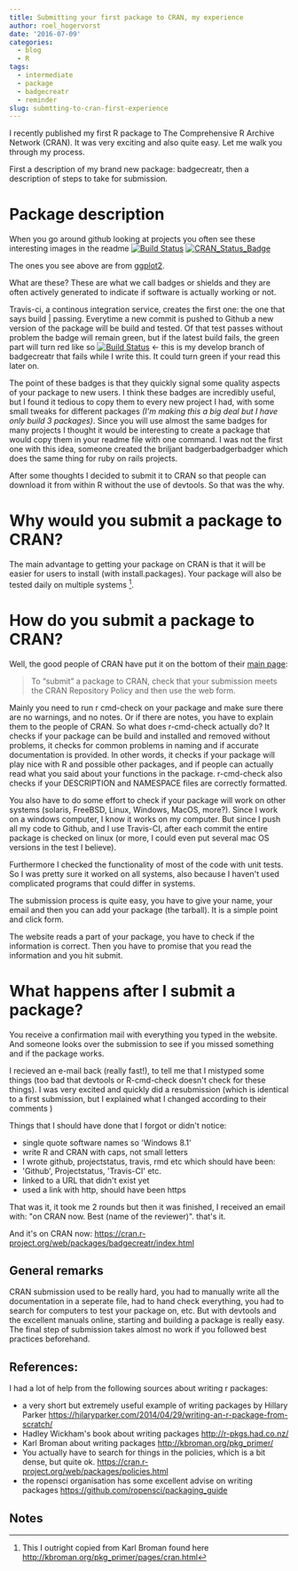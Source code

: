 ```yaml
---
title: Submitting your first package to CRAN, my experience
author: roel_hogervorst
date: '2016-07-09'
categories:
  - blog
  - R
tags:
  - intermediate
  - package
  - badgecreatr
  - reminder
slug: submtting-to-cran-first-experience
---
```


I recently published my first R package to  The Comprehensive R Archive Network  (CRAN). It was very exciting and also quite easy. Let me walk you through my process. 

First a description of my brand new package: badgecreatr, then a description of steps to take for submission. 

# Package description 

When you go around github looking at projects you often see these interesting images in the readme 
[![Build Status](https://travis-ci.org/hadley/ggplot2.svg?branch=master)](https://travis-ci.org/hadley/ggplot2)
[![CRAN_Status_Badge](http://www.r-pkg.org/badges/version/ggplot2)](http://cran.r-project.org/package=ggplot2)

The ones you see above are from [ggplot2](https://github.com/hadley/ggplot2). 

What are these? These are what we call badges or shields and they are often actively generated to indicate if software is actually working or not. 

Travis-ci, a continous integration service, creates the first one: the one that says build | passing. Everytime a new commit is pushed to Github a new version of the package will be build and tested. Of that test passes without problem the badge will remain green, but if the latest build fails, the green part will turn red like so [![Build Status](https://travis-ci.org/RMHogervorst/badgecreatr.svg?branch=develop)](https://travis-ci.org/RMHogervorst/badgecreatr) <- this is my develop branch of badgecreatr that fails while I write this. It could turn green if your read this later on.

The point of these badges is that they quickly signal some quality aspects of your package to new users. I think these badges are incredibly useful, but I found it tedious to copy them to every new project I had, with some small tweaks for different packages *(I'm making this a big deal but I have only build 3 packages)*. Since you will use almost the same badges for many projects  I thought it would be interesting to create a package that would copy them in your readme file with one command. 
I was not the first one with this idea, someone created the briljant badgerbadgerbadger which does the same thing for ruby on rails projects.   

After some thoughts I decided to submit it to CRAN so that people can download it from within R without the use of devtools. So that was the why. 

# Why would you submit a package to CRAN?
The main advantage to getting your package on CRAN is that it will be easier for users to install (with install.packages). Your package will also be tested daily on multiple systems [^1].



# How do you submit a package to CRAN?

Well, the good people of CRAN have put it on the bottom of their [main page](https://cran.r-project.org/ ):

> To “submit” a package to CRAN, check that your submission meets the CRAN Repository Policy and then use the web form. 

Mainly you need to run r cmd-check on your package and make sure there are no warnings, and no notes. Or if there are notes, you have to explain them to the people of CRAN. So what does r-cmd-check actually do? It checks if your package can be build and installed and removed without problems, it checks for common problems in naming and if accurate documentation is provided. In other words, it checks if your package will play nice with R and possible other packages, and if people can actually read what you said about your functions in the package. r-cmd-check also checks if your DESCRIPTION and NAMESPACE files are correctly formatted. 

You also have to do some effort to check if your package will work on other systems (solaris,  FreeBSD, Linux, Windows, MacOS, more?). Since I work on a windows computer, I know it works on my computer. But since I push all my code to Github, and I use Travis-CI, after each commit the entire package is checked on linux (or more, I could even put several mac OS versions in the test I believe). 

Furthermore I checked the functionality of most of the code with unit tests. So I was pretty sure it worked on all systems, also because I haven't used complicated programs that could differ in systems. 

The submission process is quite easy, you have to give your name, your email and then you can add your package (the tarball). It is a simple point and click form. 

The website reads a part of your package, you have to check if the information is correct. Then you have to promise that you read the information and you hit submit.  

# What happens after I submit a package?

You receive a confirmation mail with everything you typed in the website. 
And someone looks over the submission to see if you missed something and if the package works.  

I recieved an e-mail back (really fast!), to tell me that I mistyped some things (too bad that devtools or R-cmd-check doesn't check for these things). 
I was very excited and quickly did a resubmission (which is identical to a first submission, but I explained what I changed according to their comments ) 

Things that I should have done that I forgot or didn't notice:

- single quote software names so 'Windows 8.1'
- write R and CRAN with caps, not small letters 
- I wrote github, projectstatus, travis, rmd etc which should have been:
- 'Github', Projectstatus, 'Travis-CI' etc. 
- linked to a URL that didn't exist yet
- used a link with http, should have been https

That was it, it took me 2 rounds but then it was finished, I received an email with: "on CRAN now.  Best (name of the reviewer)". that's it. 


And it's on CRAN now: <https://cran.r-project.org/web/packages/badgecreatr/index.html>

## General remarks

CRAN submission used to be really hard, you had to manually write all the documentation in a seperate file, had to hand check everything, you had to search for computers to test your package on, etc. But with devtools and the excellent manuals online, starting and building a package is really easy. The final step of submission takes almost no work if you followed best practices beforehand. 


## References:
I had a lot of help from the following sources about writing r packages:

- a very short but extremely useful example of writing packages by Hillary Parker <https://hilaryparker.com/2014/04/29/writing-an-r-package-from-scratch/> 
- Hadley Wickham's book about writing packages <http://r-pkgs.had.co.nz/>
- Karl Broman about writing packages <http://kbroman.org/pkg_primer/>
- You actually have to search for things in the policies, which is a bit dense, but quite ok. <https://cran.r-project.org/web/packages/policies.html>
- the ropensci organisation has some excellent advise on writing packages <https://github.com/ropensci/packaging_guide>

## Notes

[^1]: This I outright copied from Karl Broman found here <http://kbroman.org/pkg_primer/pages/cran.html>
